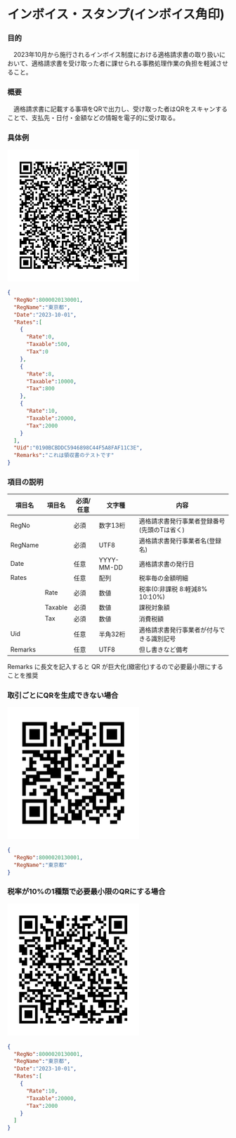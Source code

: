 # インボイス・スタンプ(インボイス角印)
### 目的
　2023年10月から施行されるインボイス制度における適格請求書の取り扱いにおいて、適格請求書を受け取った者に課せられる事務処理作業の負担を軽減させること。

### 概要
　適格請求書に記載する事項をQRで出力し、受け取った者はQRをスキャンすることで、支払先・日付・金額などの情報を電子的に受け取る。

### 具体例
![image1](/docs/qr1.png)
```json
{
  "RegNo":8000020130001,
  "RegName":"東京都",
  "Date":"2023-10-01",
  "Rates":[
    {
      "Rate":0,
      "Taxable":500,
      "Tax":0
    },
    {
      "Rate":8,
      "Taxable":10000,
      "Tax":800
    },
    {
      "Rate":10,
      "Taxable":20000,
      "Tax":2000
    }
  ],
  "Uid":"0190BCBDDC5946898C44F5A8FAF11C3E",
  "Remarks":"これは領収書のテストです"
}
```
### 項目の説明
|項目名|項目名|必須/任意|文字種|内容|
|----|----|----|----|----|
|RegNo||必須|数字13桁|適格請求書発行事業者登録番号(先頭のTは省く)|
|RegName||必須|UTF8|適格請求書発行事業者名(登録名)|
|Date||任意|YYYY-MM-DD|適格請求書の発行日|
|Rates||任意|配列|税率毎の金額明細|
||Rate|必須|数値|税率(0:非課税 8:軽減8% 10:10%)|
||Taxable|必須|数値|課税対象額|
||Tax|必須|数値|消費税額|
|Uid||任意|半角32桁|適格請求書発行事業者が付与できる識別記号|
|Remarks||任意|UTF8|但し書きなど備考|

Remarks に長文を記入すると QR が巨大化(緻密化)するので必要最小限にすることを推奨


### 取引ごとにQRを生成できない場合
![image1](/docs/qr2.png)
```json
{
  "RegNo":8000020130001,
  "RegName":"東京都"
}
```

### 税率が10%の1種類で必要最小限のQRにする場合
![image1](/docs/qr3.png)
```json
{
  "RegNo":8000020130001,
  "RegName":"東京都",
  "Date":"2023-10-01",
  "Rates":[
    {
      "Rate":10,
      "Taxable":20000,
      "Tax":2000
    }
  ]
}
```
